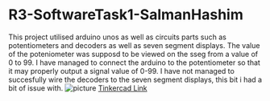 # R3-SoftwareTask1-SalmanHashim

This project utilised arduino unos as well as circuits parts such as potentiometers and decoders as well as seven segment displays.
The value of the poteniometer was supposd to be viewed on the sseg from a value of 0 to 99.
I have managed to connect the arduino to the potentiometer so that it may properly output a signal value of 0-99.
I have not managed to succesfully wire the decoders to the seven segment displays, this bit i had a bit of issue with.
![picture](picture.PNG "Picture")
[Tinkercad Link](https://www.tinkercad.com/things/1WtuN13zPmq)
